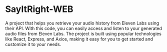 # SayItRight-WEB
A project that helps you retrieve your audio history from Eleven Labs using their API. With this code, you can easily access and listen to your generated audio files from Eleven Labs. The project is built using popular technologies like React, Express, and Axios, making it easy for you to get started and customize it to your needs.
